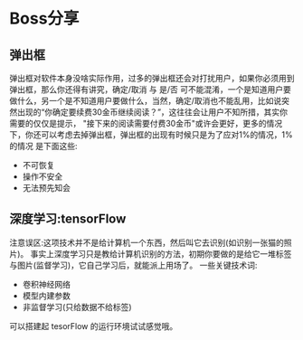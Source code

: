 # Boss分享

## 弹出框
弹出框对软件本身没啥实际作用，过多的弹出框还会对打扰用户，如果你必须用到弹出框，那么你还得有讲究，确定/取消 与 是/否 可不能混淆，一个是知道用户要做什么，另一个是不知道用户要做什么，当然，确定/取消也不能乱用，比如说突然出现的“你确定要续费30金币继续阅读？”，这往往会让用户不知所措，其实你需要的仅仅是提示，
"接下来的阅读需要付费30金币"或许会更好，更多的情况下，你还可以考虑去掉弹出框，弹出框的出现有时候只是为了应对1%的情况，1%的情况
是下面这些:
* 不可恢复
* 操作不安全
* 无法预先知会

## 深度学习:tensorFlow
注意误区:这项技术并不是给计算机一个东西，然后叫它去识别(如识别一张猫的照片)。
事实上深度学习只是教给计算机识别的方法，初期你要做的是给它一堆标签与图片(监督学习)，它自己学习后，就能派上用场了。
一些关键技术词:
* 卷积神经网络
* 模型内建参数
* 非监督学习(只给数据不给标签)

可以搭建起 tesorFlow 的运行环境试试感觉哦。
